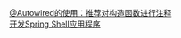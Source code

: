 ﻿[@Autowired的使用：推荐对构造函数进行注释](http://www.cnblogs.com/acm-bingzi/p/springAutowired.html)<br/>
[开发Spring Shell应用程序](http://www.cnblogs.com/acm-bingzi/p/springshell2.html)
